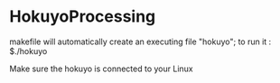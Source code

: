 # HokuyoProcessing

makefile will automatically create an executing file "hokuyo";
to run it : $./hokuyo

Make sure the hokuyo is connected to your Linux

